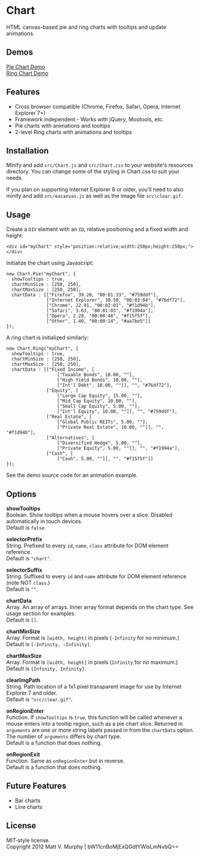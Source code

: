 Chart
=====

HTML canvas-based pie and ring charts with tooltips and update animations.

Demos
-----

[Pie Chart Demo](http://www.matts411.com/static/demos/chart/pie_chart.html)  
[Ring Chart Demo](http://www.matts411.com/static/demos/chart/ring_chart.html)

Features
--------

* Cross browser compatible (Chrome, Firefox, Safari, Opera, Internet Explorer 7+)
* Framework independent - Works with jQuery, Mootools, etc.
* Pie charts with animations and tooltips
* 2-level Ring charts with animations and tooltips

Installation
------------

Minify and add `src/Chart.js` and `src/Chart.css` to your website's resources 
directory. You can change some of the styling in Chart.css to suit your needs.

If you plan on supporting Internet Explorer 8 or older, you'll need to also 
minify and add `src/excanvas.js` as well as the image file `src\clear.gif`.

Usage
-----

Create a `DIV` element with an `ID`, relative positioning and a fixed width and
height:

    <div id="myChart" style="position:relative;width:250px;height:250px;"></div>

Initialize the chart using Javascript:

    new Chart.Pie("myChart", {
      showTooltips : true, 
      chartMinSize : [250, 250], 
      chartMaxSize : [250, 250], 
      chartData : [["Firefox", 39.20, "00:01:33", "#759ddf"], 
                   ["Internet Explorer", 30.58, "00:03:04", "#76df72"], 
                   ["Chrome", 22.91, "00:02:01", "#f1d94b"], 
                   ["Safari", 3.63, "00:01:03", "#f1994a"], 
                   ["Opera", 2.28, "00:00:48", "#f15f5f"], 
                   ["Other", 1.40, "00:00:14", "#aa7be5"]]
    });

A ring chart is initialized similarly:

    new Chart.Ring("myChart", {
      showTooltips : true, 
      chartMinSize : [250, 250], 
      chartMaxSize : [250, 250], 
      chartData : [["Fixed Income", [
                       ["Taxable Bonds", 10.00, ""], 
                       ["High Yield Bonds", 10.00, ""], 
                       ["Int'l Debt", 10.00, ""]], "", "#76df72"], 
                   ["Equity", [
                       ["Large Cap Equity", 15.00, ""], 
                       ["Mid Cap Equity", 10.00, ""], 
                       ["Small Cap Equity", 5.00, ""], 
                       ["Int'l Equity", 10.00, ""]], "", "#759ddf"], 
                   ["Real Estate", [
                       ["Global Public REITs", 5.00, ""], 
                       ["Private Real Estate", 10.00, ""]], "", "#f1d94b"], 
                   ["Alternatives", [
                       ["Diversified Hedge", 5.00, ""], 
                       ["Private Equity", 5.00, ""]], "", "#f1994a"], 
                   ["Cash", [
                       ["Cash", 5.00, ""]], "", "#f15f5f"]]
    });

See the demo source code for an animation example.

Options
-------

**showTooltips**  
Boolean. Show tooltips when a mouse hovers over a slice. Disabled automatically in touch devices.  
Default is `false`.

**selectorPrefix**  
String. Prefixed to every `id`, `name`, `class` attribute for DOM element reference.  
Default is `"chart"`.

**selectorSuffix**  
String. Suffixed to every `id` and `name` attribute for DOM element reference (note NOT `class`.)  
Default is `""`.

**chartData**  
Array. An array of arrays. Inner array format depends on the chart type. See usage section for examples.  
Default is `[]`.

**chartMinSize**  
Array. Format is `[width, height]` in pixels (`-Infinity` for no minimum.)  
Default is `[-Infinity, -Infinity]`.

**chartMaxSize**  
Array. Format is `[width, height]` in pixels (`Infinity` for no maximum.)  
Default is `[Infinity, Infinity]`.

**clearImgPath**  
String. Path location of a 1x1 pixel transparent image for use by Internet Explorer 7 and older.  
Default is `"src/clear.gif"`.

**onRegionEnter**  
Function. If `showTooltips` is `true`, this function will be called whenever a mouse enters into a tooltip
region, such as a pie chart slice. Returned in `arguments` are one or more string labels passed in from the 
`chartData` option. The number of `arguments` differs by chart type.  
Default is a function that does nothing.

**onRegionExit**  
Function. Same as `onRegionEnter` but in reverse.  
Default is a function that does nothing.

Future Features
---------------

* Bar charts
* Line charts

License
-------

MIT-style license.  
Copyright 2012 Matt V. Murphy | bW11cnBoMjExQGdtYWlsLmNvbQ==
